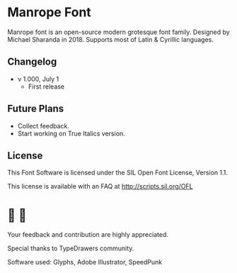 # Manrope Font
Manrope font is an open-source modern grotesque font family. Designed by Michael Sharanda in 2018. Supports most of Latin & Cyrillic languages.


## Changelog
- v 1.000, July 1
	- First release

## Future Plans
- Collect feedback.
- Start working on True Italics version.


## License
This Font Software is licensed under the SIL Open Font License, Version 1.1.

This license is available with an FAQ at http://scripts.sil.org/OFL

# 🤜 🤛
Your feedback and contribution are highly appreciated.

Special thanks to TypeDrawers community.

Software used: Glyphs, Adobe Illustrator, SpeedPunk